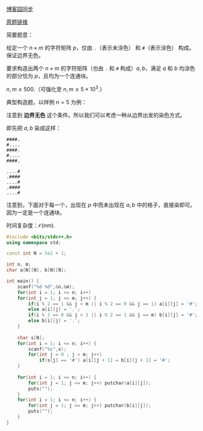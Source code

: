 [博客园同步](https://www.cnblogs.com/bifanwen/p/15887281.html)

[原题链接](https://www.luogu.com.cn/problem/AT2043)

简要题意：

给定一个 $n \times m$ 的字符矩阵 $p$，仅由 `.`（表示未涂色） 和 `#`（表示涂色） 构成。保证边界无色。

要求构造出两个 $n \times m$ 的字符矩阵（也由 `.` 和 `#` 构成）$a,b$，满足 $a$ 和 $b$ 均涂色的部分恰为 $p$，且均为一个连通块。

$n,m \leq 500$.（可强化至 $n,m \leq 5 \times 10^3$.）

典型构造题，以样例 $n = 5$ 为例：

注意到 **边界无色** 这个条件。所以我们可以考虑一种从边界出发的染色方式。

即先把 $a,b$ 染成这样：

```
####.
#....
####.
#....
####.
```

```
....#
.####
....#
.####
....#
```

注意到，下面对于每一个，出现在 $p$ 中而未出现在 $a,b$ 中的格子，直接染即可。因为一定是一个连通块。

时间复杂度：$\mathcal{O}(nm)$.

```cpp
#include <bits/stdc++.h>
using namespace std;

const int N = 5e2 + 1;

int n, m;
char a[N][N], b[N][N];

int main() {
	scanf("%d %d",&n,&m);
	for(int i = 1; i <= n; i++)
	for(int j = 1; j <= m; j++) {
		if(i % 2 == 1 && j < m || i % 2 == 0 && j == 1) a[i][j] = '#';
		else a[i][j] = '.';
		if(i % 2 == 0 && j > 1 || i % 2 == 1 && j == m) b[i][j] = '#';
		else b[i][j] = '.';
 	}
 	
 	char s[N];
 	for(int i = 1; i <= n; i++) {
 		scanf("%s",s);
 		for(int j = 0 ; j < m; j++)
 			if(s[j] == '#') a[i][j + 1] = b[i][j + 1] = '#';
	}
	
	for(int i = 1; i <= n; i++) {
		for(int j = 1; j <= m; j++) putchar(a[i][j]);
		puts("");
	}
	for(int i = 1; i <= n; i++) {
		for(int j = 1; j <= m; j++) putchar(b[i][j]);
		puts("");
	}
}

```
